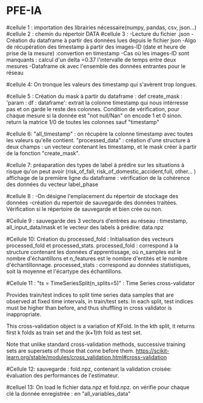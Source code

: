 # PFE-IA
#cellule 1 : importation des librairies nécessaire(numpy, pandas, csv, json...)
#cellule 2 : chemin du répertoir DATA
#cellule 3 : -Lecture du fichier .json
            -Création du dataframe à partir des données lues depuis le fichier json
            -Algo de récupération des timestamp à partir des images-ID (date et heure de prise de la mesure) :convertion en timestamp
            -Cas où les images-ID sont manquants : calcul d'un delta =0.37 l'intervalle de temps entre deux mesures
            -Dataframe ok avec l'ensemble des données entrantes pour le réseau
            
#cellule 4: On tronque les valeurs des timestamp qui s'avèrent trop longues.

#cellule 5 : Création du mask à partir du dataframe : 
def create_mask : 
'param : df : dataframe':
extrait la colonne timestamp qui nous intérresse pas et on garde le reste des colonnes. Condition de vérification, pour chaque mesure si la donnée est "not null/Nan" on encode 1 et 0 sinon.
return la matrice 1/0 de toutes les colonnes sauf "timestamp"

#cellule 6:
"all_timestamp" : on récupère la colonne timestamp avec toutes les valeurs qu'elle contient.
"processed_data" : création d'une structure à deux champs : un vecteur contenant les timestamp, et le mask créer à partir de la fonction "create_mask".

#cellule 7: préaparation des types de label à prédire sur les situations à risque qu'on peut avoir (risk_of_fall, risk_of_domestic_accident,full, other... )
affichage de la première ligne du dataframe : vérification de la cohérence des données du vecteur label_phase

#cellule 8 : -On désigne l'emplacement du répertoir de stockage des données
-création du repertoir de sauvegarde des données traitées.
Vérification si le répertoire de sauvegarde et bien crée ou non.

#Cellule 9 : sauvegarde des 3 vecteurs d'entrées au réseau : timestamp, all_input_data/mask et le vecteur des labels à prédire: data.npz

#Cellule 10: Création du processed_fold : 
Initialisation des vecteurs processed_fold et processed_stats.
processed_fold : correspond à la structure contenant les données d'apprentissage, où n_samples est le nombre d'échantillons et n_features est le nombre d'entités et le nombre d'échantillonnage.
processed_stats : correspond au données statistiques, soit la moyenne et l'écartype des échantillons.


#Cellule 11 : 
"ts = TimeSeriesSplit(n_splits=5)" :
Time Series cross-validator

Provides train/test indices to split time series data samples that are observed at fixed time intervals, in train/test sets. In each split, test indices must be higher than before, and thus shuffling in cross validator is inappropriate.

This cross-validation object is a variation of KFold. In the kth split, it returns first k folds as train set and the (k+1)th fold as test set.

Note that unlike standard cross-validation methods, successive training sets are supersets of those that come before them.
https://scikit-learn.org/stable/modules/cross_validation.html#cross-validation

#Cellule 12: sauvegarde : fold.npz, contenant la validation croisée: évaluation des performances de l'estimateur.


#celluel 13: On load le fichier data.npz et fold.npz.
on vérifie pour chaque clé la donnée enregistrée : en "all_variables_data"




